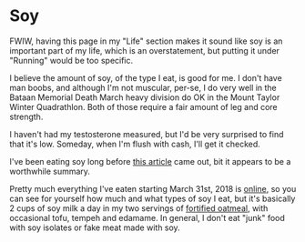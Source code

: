 # Soy

FWIW, having this page in my "Life" section makes it sound like soy is an
important part of my life, which is an overstatement, but putting
it under "Running" would be too specific.

I believe the amount of soy, of the type I eat, is good for me.  I
don't have man boobs, and although I'm not muscular, per-se, I do very
well in the Bataan Memorial Death March heavy division do OK in the
Mount Taylor Winter Quadrathlon. Both of those require a fair amount
of leg and core strength.

I haven't had my testosterone measured, but I'd be very surprised to
find that it's low. Someday, when I'm flush with cash, I'll get it
checked.

I've been eating soy long before [this
article](https://www.healthline.com/nutrition/is-soy-bad-for-you) came
out, bit it appears to be a worthwhile summary.

Pretty much everything I've eaten starting March 31st, 2018 is
[online](https://github.com/ctm/diet), so you can see for yourself how
much and what types of soy I eat, but it's basically 2 cups of soy
milk a day in my two servings of [fortified
oatmeal](https://github.com/ctm/diet/blob/master/recipes/fortified_oatmeal.txt),
with occasional tofu, tempeh and edamame.  In general, I don't eat
"junk" food with soy isolates or fake meat made with soy.
